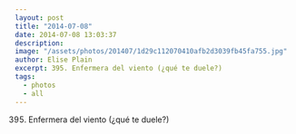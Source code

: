 ```yaml
---
layout: post
title: "2014-07-08"
date: 2014-07-08 13:03:37
description: 
image: "/assets/photos/201407/1d29c112070410afb2d3039fb45fa755.jpg"
author: Elise Plain
excerpt: 395. Enfermera del viento (¿qué te duele?)
tags: 
  - photos
  - all
---
```


395. Enfermera del viento (¿qué te duele?)
<p></p>
